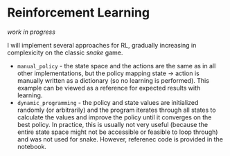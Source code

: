 # Reinforcement Learning

_work in progress_

I will implement several approaches for RL, gradually increasing in complexicity on the classic _snake_ game.

* `manual_policy` - the state space and the actions are the same as in all other implementations, but the policy mapping state -> action is manually written as a dictionary (so no learning is performed). This example can be viewed as a reference for expected results with learning.  
* `dynamic_programming` - the policy and state values are initialized randomly (or arbitrarily) and the program iterates through all states to calculate the values and improve the policy until it converges on the best policy. In practice, this is usually not very useful (because the entire state space might not be accessible or feasible to loop through) and was not used for snake. However, referenec code is provided in the notebook.  
